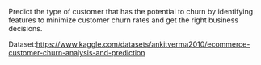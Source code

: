 Predict the type of customer that has the potential to churn by identifying features to minimize customer churn rates and get the right business decisions.

Dataset:https://www.kaggle.com/datasets/ankitverma2010/ecommerce-customer-churn-analysis-and-prediction
